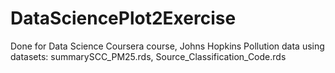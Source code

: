# DataSciencePlot2Exercise
Done for Data Science Coursera course, Johns Hopkins
Pollution data using datasets: summarySCC_PM25.rds, Source_Classification_Code.rds
